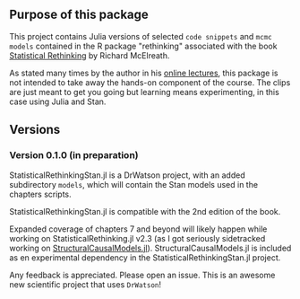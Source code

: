 ## Purpose of this package

This project contains Julia versions of selected `code snippets` and `mcmc models` contained in the R package "rethinking" associated with the book [Statistical Rethinking](https://xcelab.net/rm/statistical-rethinking/) by Richard McElreath.

As stated many times by the author in his [online lectures](https://www.youtube.com/watch?v=ENxTrFf9a7c&list=PLDcUM9US4XdNM4Edgs7weiyIguLSToZRI), this package is not intended to take away the hands-on component of the course. The clips are just meant to get you going but learning means experimenting, in this case using Julia and Stan.

## Versions

### Version 0.1.0 (in preparation)

StatisticalRethinkingStan.jl is a DrWatson project, with an added subdirectory `models`, which will contain the Stan models used in the chapters scripts.

StatisticalRethinkingStan.jl is compatible with the 2nd edition of the book.

Expanded coverage of chapters 7 and beyond will likely happen while working on StatisticalRethinking.jl v2.3 (as I got seriously sidetracked working on [StructuralCausalModels.jl](https://github.com/StatisticalRethinkingJulia/StructuralCausalModels.jl)). StructuralCausalModels.jl is included as en experimental dependency in the StatisticalRethinkingStan.jl project.

Any feedback is appreciated. Please open an issue.
This is an awesome new scientific project that uses `DrWatson`!
